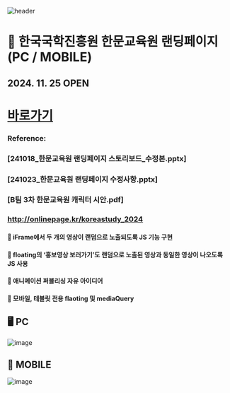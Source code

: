 ![header](https://capsule-render.vercel.app/api?type=wave&color=auto&height=150&section=header&text=2024.%2011.%2005%20-%202024.%2011.%2011&fontSize=60)

# 🏫 한국국학진흥원 한문교육원 랜딩페이지 (PC / MOBILE)
## 2024. 11. 25 OPEN

# <a href="https://onlinepage.co.kr/2024ikedu/"> 바로가기 </a>


### Reference:
### [241018_한문교육원 랜딩페이지 스토리보드_수정본.pptx] <br>
### [241023_한문교육원 랜딩페이지 수정사항.pptx] <br>
### [B팀 3차 한문교육원 캐릭터 시안.pdf] <br>
### http://onlinepage.kr/koreastudy_2024

#### 💭 iFrame에서 두 개의 영상이 랜덤으로 노출되도록 JS 기능 구현 <br>
#### 💭 floating의 ‘홍보영상 보러가기’도 랜덤으로 노출된 영상과 동일한 영상이 나오도록 JS 사용 <br>
#### 💭 애니메이션 퍼블리싱 자유 아이디어 <br>
#### 💭 모바일, 테블릿 전용 flaoting 및 mediaQuery <br>

## 🖥️ PC
![image](https://github.com/user-attachments/assets/e25a68ae-8e65-4b28-92b8-814600131ec1) <br>

## 📱 MOBILE
![image](https://github.com/user-attachments/assets/a454441c-c75a-44ce-8a27-3d74854ec800)







